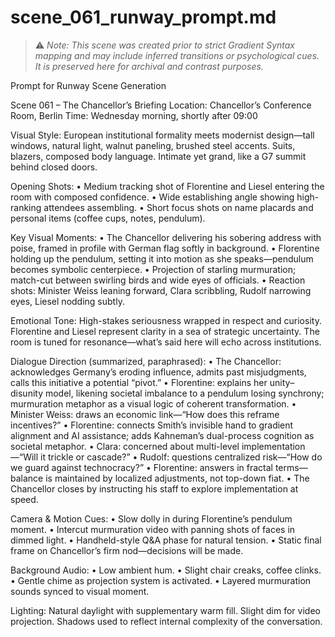# scene_061_runway_prompt.md

> ⚠️ *Note: This scene was created prior to strict Gradient Syntax mapping and may include inferred transitions or psychological cues. It is preserved here for archival and contrast purposes.*

Prompt for Runway Scene Generation

Scene 061 – The Chancellor’s Briefing
Location: Chancellor’s Conference Room, Berlin
Time: Wednesday morning, shortly after 09:00

Visual Style:
European institutional formality meets modernist design—tall windows, natural light, walnut paneling, brushed steel accents. Suits, blazers, composed body language. Intimate yet grand, like a G7 summit behind closed doors.

Opening Shots:
	•	Medium tracking shot of Florentine and Liesel entering the room with composed confidence.
	•	Wide establishing angle showing high-ranking attendees assembling.
	•	Short focus shots on name placards and personal items (coffee cups, notes, pendulum).

Key Visual Moments:
	•	The Chancellor delivering his sobering address with poise, framed in profile with German flag softly in background.
	•	Florentine holding up the pendulum, setting it into motion as she speaks—pendulum becomes symbolic centerpiece.
	•	Projection of starling murmuration; match-cut between swirling birds and wide eyes of officials.
	•	Reaction shots: Minister Weiss leaning forward, Clara scribbling, Rudolf narrowing eyes, Liesel nodding subtly.

Emotional Tone:
High-stakes seriousness wrapped in respect and curiosity. Florentine and Liesel represent clarity in a sea of strategic uncertainty. The room is tuned for resonance—what’s said here will echo across institutions.

Dialogue Direction (summarized, paraphrased):
	•	The Chancellor: acknowledges Germany’s eroding influence, admits past misjudgments, calls this initiative a potential “pivot.”
	•	Florentine: explains her unity–disunity model, likening societal imbalance to a pendulum losing synchrony; murmuration metaphor as a visual logic of coherent transformation.
	•	Minister Weiss: draws an economic link—“How does this reframe incentives?”
	•	Florentine: connects Smith’s invisible hand to gradient alignment and AI assistance; adds Kahneman’s dual-process cognition as societal metaphor.
	•	Clara: concerned about multi-level implementation—“Will it trickle or cascade?”
	•	Rudolf: questions centralized risk—“How do we guard against technocracy?”
	•	Florentine: answers in fractal terms—balance is maintained by localized adjustments, not top-down fiat.
	•	The Chancellor closes by instructing his staff to explore implementation at speed.

Camera & Motion Cues:
	•	Slow dolly in during Florentine’s pendulum moment.
	•	Intercut murmuration video with panning shots of faces in dimmed light.
	•	Handheld-style Q&A phase for natural tension.
	•	Static final frame on Chancellor’s firm nod—decisions will be made.

Background Audio:
	•	Low ambient hum.
	•	Slight chair creaks, coffee clinks.
	•	Gentle chime as projection system is activated.
	•	Layered murmuration sounds synced to visual moment.

Lighting:
Natural daylight with supplementary warm fill. Slight dim for video projection. Shadows used to reflect internal complexity of the conversation.
